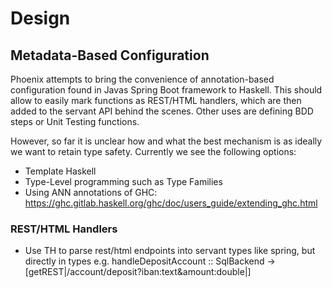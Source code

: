 # Design

## Metadata-Based Configuration
Phoenix attempts to bring the convenience of annotation-based configuration found in Javas Spring Boot framework to Haskell. This should allow to easily mark functions as REST/HTML handlers, which are then added to the servant API behind the scenes. Other uses are defining BDD steps or Unit Testing functions.

However, so far it is unclear how and what the best mechanism is as ideally we want to retain type safety. Currently we see the following options:

- Template Haskell 
- Type-Level programming such as Type Families
- Using ANN annotations of GHC: https://ghc.gitlab.haskell.org/ghc/doc/users_guide/extending_ghc.html

### REST/HTML Handlers
- Use TH to parse rest/html endpoints into servant types like spring, but directly in types e.g. handleDepositAccount :: SqlBackend -> [getREST|/account/deposit?iban:text&amount:double|]
